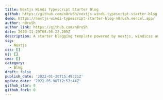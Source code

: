 ```yaml
---
title: Nextjs Windi Typescript Starter Blog
github: https://github.com/n0ruSh/nextjs-windi-typescript-starter-blog
demo: https://nextjs-windi-typescript-starter-blog-n0rush.vercel.app/
author: n0ruSh
author_link: https://github.com/n0ruSh
date: 2023-11-29T08:56:22.205Z
description: A starter blogging template powered by nextjs, windicss and typescript
ssg:
  - Nextjs
css: []
ui: []
cms: []
category:
  - Blog
draft: false
publish_date: '2022-01-30T15:49:21Z'
update_date: '2022-05-06T12:52:44Z'
github_star: 8
github_fork: 0
---
```

